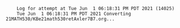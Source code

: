        Log for attempt at Tue Jun  1 06:18:31 PM PDT 2021 (14025)
        Tue Jun  1 06:18:31 PM PDT 2021 Converting 21MATH530/KBe21math530retAxler7B7.org...
